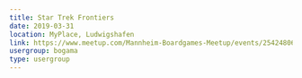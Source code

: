 ```yaml
---
title: Star Trek Frontiers
date: 2019-03-31
location: MyPlace, Ludwigshafen
link: https://www.meetup.com/Mannheim-Boardgames-Meetup/events/254248067/
usergroup: bogama
type: usergroup
---
```

